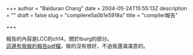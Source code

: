 +++
author = "Balduran Chang"
date = 2004-05-24T15:55:13Z
description = ""
draft = false
slug = "compilere5a0b1e5918a"
title = "compiler報告"

+++


報告的內容是LCC的ch14，關於lburg的部分。  
[這邊有我做的報告pdf檔](http://myweb.hinet.net/home2/balduran/14.pdf "ch14")，做的沒有很好，不過我還滿滿意的。


